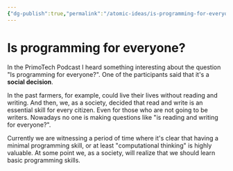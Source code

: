 ```yaml
---
{"dg-publish":true,"permalink":"/atomic-ideas/is-programming-for-everyone/","dgHomeLink":true,"dgPassFrontmatter":false,"dgShowBacklinks":true,"dgShowLocalGraph":true}
---
```


# Is programming for everyone?

In the PrimoTech Podcast I heard something interesting about the question "Is programming for everyone?". One of the participants said that it's a **social decision**.

In the past farmers, for example, could live their lives without reading and writing. And then, we, as a society, decided that read and write is an essential skill for every citizen. Even for those who are not going to be writers. Nowadays no one is making questions like "is reading and writing for everyone?".

Currently we are witnessing a period of time where it's clear that having a minimal programming skill, or at least "computational thinking" is highly valuable. At some point we, as a society, will realize that we should learn basic programming skills.
